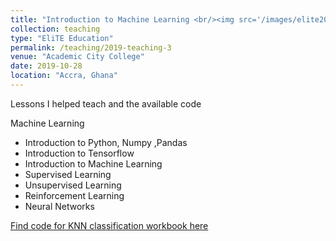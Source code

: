 ```yaml
---
title: "Introduction to Machine Learning <br/><img src='/images/elite2019.jpg'>"
collection: teaching
type: "EliTE Education"
permalink: /teaching/2019-teaching-3
venue: "Academic City College"
date: 2019-10-28
location: "Accra, Ghana"
---
```

Lessons I helped teach and the available code

Machine Learning
* Introduction to Python, Numpy ,Pandas
* Introduction to Tensorflow
* Introduction to Machine Learning 
* Supervised Learning
* Unsupervised Learning 
* Reinforcement Learning
* Neural Networks

[Find code for KNN classification workbook here](https://github.com/DrCod/Elite-ML-Classification-Workbook)


